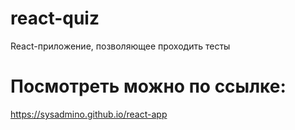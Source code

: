 # react-quiz
React-приложение, позволяющее проходить тесты

# Посмотреть можно по ссылке:
https://sysadmino.github.io/react-app
